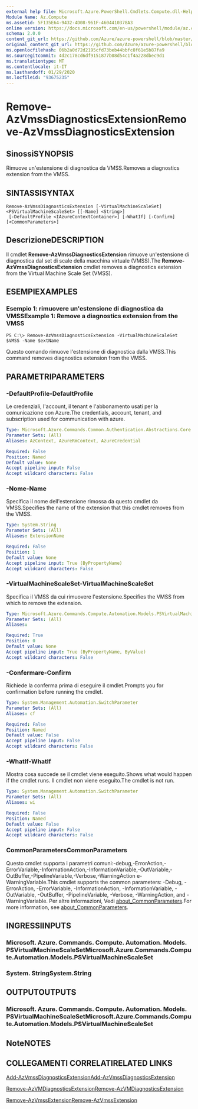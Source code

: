 ```yaml
---
external help file: Microsoft.Azure.PowerShell.Cmdlets.Compute.dll-Help.xml
Module Name: Az.Compute
ms.assetid: 5F135E64-9432-4D08-961F-4604410378A3
online version: https://docs.microsoft.com/en-us/powershell/module/az.compute/remove-azvmssdiagnosticsextension
schema: 2.0.0
content_git_url: https://github.com/Azure/azure-powershell/blob/master/src/Compute/Compute/help/Remove-AzVmssDiagnosticsExtension.md
original_content_git_url: https://github.com/Azure/azure-powershell/blob/master/src/Compute/Compute/help/Remove-AzVmssDiagnosticsExtension.md
ms.openlocfilehash: 06b2a0d72d2195cfd73beb44bbfc8f61e5b87fa9
ms.sourcegitcommit: 4d2c178cd6df9151877b08d54c1f4a228dbec9d1
ms.translationtype: MT
ms.contentlocale: it-IT
ms.lasthandoff: 01/29/2020
ms.locfileid: "93675235"
---
```

# <span data-ttu-id="1aeba-101">Remove-AzVmssDiagnosticsExtension</span><span class="sxs-lookup"><span data-stu-id="1aeba-101">Remove-AzVmssDiagnosticsExtension</span></span>

## <span data-ttu-id="1aeba-102">Sinossi</span><span class="sxs-lookup"><span data-stu-id="1aeba-102">SYNOPSIS</span></span>
<span data-ttu-id="1aeba-103">Rimuove un'estensione di diagnostica da VMSS.</span><span class="sxs-lookup"><span data-stu-id="1aeba-103">Removes a diagnostics extension from the VMSS.</span></span>

## <span data-ttu-id="1aeba-104">SINTASSI</span><span class="sxs-lookup"><span data-stu-id="1aeba-104">SYNTAX</span></span>

```
Remove-AzVmssDiagnosticsExtension [-VirtualMachineScaleSet] <PSVirtualMachineScaleSet> [[-Name] <String>]
 [-DefaultProfile <IAzureContextContainer>] [-WhatIf] [-Confirm] [<CommonParameters>]
```

## <span data-ttu-id="1aeba-105">Descrizione</span><span class="sxs-lookup"><span data-stu-id="1aeba-105">DESCRIPTION</span></span>
<span data-ttu-id="1aeba-106">Il cmdlet **Remove-AzVmssDiagnosticsExtension** rimuove un'estensione di diagnostica dal set di scale della macchina virtuale (VMSS).</span><span class="sxs-lookup"><span data-stu-id="1aeba-106">The **Remove-AzVmssDiagnosticsExtension** cmdlet removes a diagnostics extension from the Virtual Machine Scale Set (VMSS).</span></span>

## <span data-ttu-id="1aeba-107">ESEMPI</span><span class="sxs-lookup"><span data-stu-id="1aeba-107">EXAMPLES</span></span>

### <span data-ttu-id="1aeba-108">Esempio 1: rimuovere un'estensione di diagnostica da VMSS</span><span class="sxs-lookup"><span data-stu-id="1aeba-108">Example 1: Remove a diagnostics extension from the VMSS</span></span>
```
PS C:\> Remove-AzVmssDiagnosticsExtension -VirtualMachineScaleSet $VMSS -Name $extName
```

<span data-ttu-id="1aeba-109">Questo comando rimuove l'estensione di diagnostica dalla VMSS.</span><span class="sxs-lookup"><span data-stu-id="1aeba-109">This command removes diagnostics extension from the VMSS.</span></span>

## <span data-ttu-id="1aeba-110">PARAMETRI</span><span class="sxs-lookup"><span data-stu-id="1aeba-110">PARAMETERS</span></span>

### <span data-ttu-id="1aeba-111">-DefaultProfile</span><span class="sxs-lookup"><span data-stu-id="1aeba-111">-DefaultProfile</span></span>
<span data-ttu-id="1aeba-112">Le credenziali, l'account, il tenant e l'abbonamento usati per la comunicazione con Azure.</span><span class="sxs-lookup"><span data-stu-id="1aeba-112">The credentials, account, tenant, and subscription used for communication with azure.</span></span>

```yaml
Type: Microsoft.Azure.Commands.Common.Authentication.Abstractions.Core.IAzureContextContainer
Parameter Sets: (All)
Aliases: AzContext, AzureRmContext, AzureCredential

Required: False
Position: Named
Default value: None
Accept pipeline input: False
Accept wildcard characters: False
```

### <span data-ttu-id="1aeba-113">-Nome</span><span class="sxs-lookup"><span data-stu-id="1aeba-113">-Name</span></span>
<span data-ttu-id="1aeba-114">Specifica il nome dell'estensione rimossa da questo cmdlet da VMSS.</span><span class="sxs-lookup"><span data-stu-id="1aeba-114">Specifies the name of the extension that this cmdlet removes from the VMSS.</span></span>

```yaml
Type: System.String
Parameter Sets: (All)
Aliases: ExtensionName

Required: False
Position: 1
Default value: None
Accept pipeline input: True (ByPropertyName)
Accept wildcard characters: False
```

### <span data-ttu-id="1aeba-115">-VirtualMachineScaleSet</span><span class="sxs-lookup"><span data-stu-id="1aeba-115">-VirtualMachineScaleSet</span></span>
<span data-ttu-id="1aeba-116">Specifica il VMSS da cui rimuovere l'estensione.</span><span class="sxs-lookup"><span data-stu-id="1aeba-116">Specifies the VMSS from which to remove the extension.</span></span>

```yaml
Type: Microsoft.Azure.Commands.Compute.Automation.Models.PSVirtualMachineScaleSet
Parameter Sets: (All)
Aliases:

Required: True
Position: 0
Default value: None
Accept pipeline input: True (ByPropertyName, ByValue)
Accept wildcard characters: False
```

### <span data-ttu-id="1aeba-117">-Confermare</span><span class="sxs-lookup"><span data-stu-id="1aeba-117">-Confirm</span></span>
<span data-ttu-id="1aeba-118">Richiede la conferma prima di eseguire il cmdlet.</span><span class="sxs-lookup"><span data-stu-id="1aeba-118">Prompts you for confirmation before running the cmdlet.</span></span>

```yaml
Type: System.Management.Automation.SwitchParameter
Parameter Sets: (All)
Aliases: cf

Required: False
Position: Named
Default value: False
Accept pipeline input: False
Accept wildcard characters: False
```

### <span data-ttu-id="1aeba-119">-WhatIf</span><span class="sxs-lookup"><span data-stu-id="1aeba-119">-WhatIf</span></span>
<span data-ttu-id="1aeba-120">Mostra cosa succede se il cmdlet viene eseguito.</span><span class="sxs-lookup"><span data-stu-id="1aeba-120">Shows what would happen if the cmdlet runs.</span></span>
<span data-ttu-id="1aeba-121">Il cmdlet non viene eseguito.</span><span class="sxs-lookup"><span data-stu-id="1aeba-121">The cmdlet is not run.</span></span>

```yaml
Type: System.Management.Automation.SwitchParameter
Parameter Sets: (All)
Aliases: wi

Required: False
Position: Named
Default value: False
Accept pipeline input: False
Accept wildcard characters: False
```

### <span data-ttu-id="1aeba-122">CommonParameters</span><span class="sxs-lookup"><span data-stu-id="1aeba-122">CommonParameters</span></span>
<span data-ttu-id="1aeba-123">Questo cmdlet supporta i parametri comuni:-debug,-ErrorAction,-ErrorVariable,-InformationAction,-InformationVariable,-OutVariable,-OutBuffer,-PipelineVariable,-Verbose,-WarningAction e-WarningVariable.</span><span class="sxs-lookup"><span data-stu-id="1aeba-123">This cmdlet supports the common parameters: -Debug, -ErrorAction, -ErrorVariable, -InformationAction, -InformationVariable, -OutVariable, -OutBuffer, -PipelineVariable, -Verbose, -WarningAction, and -WarningVariable.</span></span> <span data-ttu-id="1aeba-124">Per altre informazioni, Vedi [about_CommonParameters](https://go.microsoft.com/fwlink/?LinkID=113216).</span><span class="sxs-lookup"><span data-stu-id="1aeba-124">For more information, see [about_CommonParameters](https://go.microsoft.com/fwlink/?LinkID=113216).</span></span>

## <span data-ttu-id="1aeba-125">INGRESSI</span><span class="sxs-lookup"><span data-stu-id="1aeba-125">INPUTS</span></span>

### <span data-ttu-id="1aeba-126">Microsoft. Azure. Commands. Compute. Automation. Models. PSVirtualMachineScaleSet</span><span class="sxs-lookup"><span data-stu-id="1aeba-126">Microsoft.Azure.Commands.Compute.Automation.Models.PSVirtualMachineScaleSet</span></span>

### <span data-ttu-id="1aeba-127">System. String</span><span class="sxs-lookup"><span data-stu-id="1aeba-127">System.String</span></span>

## <span data-ttu-id="1aeba-128">OUTPUT</span><span class="sxs-lookup"><span data-stu-id="1aeba-128">OUTPUTS</span></span>

### <span data-ttu-id="1aeba-129">Microsoft. Azure. Commands. Compute. Automation. Models. PSVirtualMachineScaleSet</span><span class="sxs-lookup"><span data-stu-id="1aeba-129">Microsoft.Azure.Commands.Compute.Automation.Models.PSVirtualMachineScaleSet</span></span>

## <span data-ttu-id="1aeba-130">Note</span><span class="sxs-lookup"><span data-stu-id="1aeba-130">NOTES</span></span>

## <span data-ttu-id="1aeba-131">COLLEGAMENTI CORRELATI</span><span class="sxs-lookup"><span data-stu-id="1aeba-131">RELATED LINKS</span></span>

[<span data-ttu-id="1aeba-132">Add-AzVmssDiagnosticsExtension</span><span class="sxs-lookup"><span data-stu-id="1aeba-132">Add-AzVmssDiagnosticsExtension</span></span>](./Add-AzVmssDiagnosticsExtension.md)

[<span data-ttu-id="1aeba-133">Remove-AzVMDiagnosticsExtension</span><span class="sxs-lookup"><span data-stu-id="1aeba-133">Remove-AzVMDiagnosticsExtension</span></span>](./Remove-AzVMDiagnosticsExtension.md)

[<span data-ttu-id="1aeba-134">Remove-AzVmssExtension</span><span class="sxs-lookup"><span data-stu-id="1aeba-134">Remove-AzVmssExtension</span></span>](./Remove-AzVmssExtension.md)


